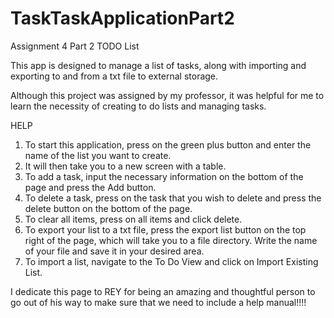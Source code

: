 # TaskTaskApplicationPart2
Assignment 4 Part 2
TODO List

This app is designed to manage a list of tasks, along with importing and exporting to and from a txt file to external storage. 

Although this project was assigned by my professor, it was helpful for me to learn the necessity of creating to do lists and managing tasks.


HELP

1. To start this application, press on the green plus button and enter the name of the list you want to create.
2. It will then take you to a new screen with a table.
3. To add a task, input the necessary information on the bottom of the page and press the Add button.
4. To delete a task, press on the task that you wish to delete and press the delete button on the bottom of the page.
5. To clear all items, press on all items and click delete.
6. To export your list to a txt file, press the export list button on the top right of the page, which will take you to a file directory. Write the name of your file and save
it in your desired area.
7. To import a list, navigate to the To Do View and click on Import Existing List. 









I dedicate this page to REY for being an amazing and thoughtful person to go out of his way to make sure that we need to include a help manual!!!!
